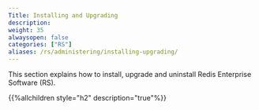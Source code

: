 ```yaml
---
Title: Installing and Upgrading
description:
weight: 35
alwaysopen: false
categories: ["RS"]
aliases: /rs/administering/installing-upgrading/
---
```

This section explains how to install, upgrade and uninstall Redis
Enterprise Software (RS).

{{%allchildren style="h2" description="true"%}}
